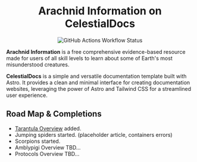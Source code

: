 <h1 align="center">Arachnid Information on CelestialDocs</h1>

<p align="center">
<img alt="GitHub Actions Workflow Status" src="https://img.shields.io/github/actions/workflow/status/HYP3R00T/CelestialDocs/deploy.yml?style=for-the-badge&labelColor=363a4f&color=8aadf4">
</p>

**Arachnid Information** is a free comprehensive evidence-based resource made for users of all skill levels to learn about some of Earth's most misunderstood creatures. 

**CelestialDocs** is a simple and versatile documentation template built with Astro. It provides a clean and minimal interface for creating documentation websites, leveraging the power of Astro and Tailwind CSS for a streamlined user experience.

## Road Map & Completions

- [Tarantula Overview](https://wiki.arachnid.info/arachnids/tarantulas) added.
- Jumping spiders started. (placeholder article, containers errors)
- Scorpions started.
- Amblypigi Overview TBD...
- Protocols Overview TBD...
